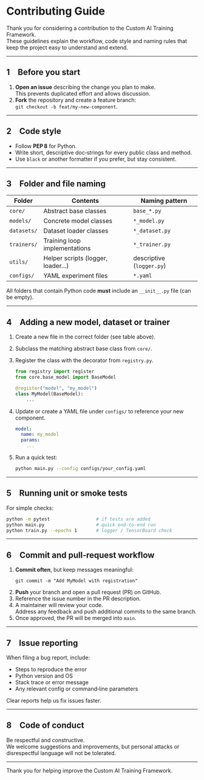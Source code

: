 # Contributing Guide

Thank you for considering a contribution to the Custom AI Training Framework.  
These guidelines explain the workflow, code style and naming rules that keep the project easy to understand and extend.

---

## 1 Before you start

1. **Open an issue** describing the change you plan to make.  
   This prevents duplicated effort and allows discussion.
2. **Fork** the repository and create a feature branch:  
   `git checkout -b feat/my-new-component`.

---

## 2 Code style

* Follow **PEP 8** for Python.
* Write short, descriptive doc‑strings for every public class and method.
* Use `black` or another formatter if you prefer, but stay consistent.

---

## 3 Folder and file naming

| Folder       | Contents                          | Naming pattern                 |
|--------------|-----------------------------------|--------------------------------|
| `core/`      | Abstract base classes             | `base_*.py`                    |
| `models/`    | Concrete model classes            | `*_model.py`                   |
| `datasets/`  | Dataset loader classes            | `*_dataset.py`                 |
| `trainers/`  | Training loop implementations     | `*_trainer.py`                 |
| `utils/`     | Helper scripts (logger, loader…)  | descriptive (`logger.py`)      |
| `configs/`   | YAML experiment files             | `*.yaml`                       |

All folders that contain Python code **must** include an `__init__.py` file (can be empty).

---

## 4 Adding a new model, dataset or trainer

1. Create a new file in the correct folder (see table above).
2. Subclass the matching abstract base class from `core/`.
3. Register the class with the decorator from `registry.py`.

   ```python
   from registry import register
   from core.base_model import BaseModel

   @register("model", "my_model")
   class MyModel(BaseModel):
       ...
   ```

4. Update or create a YAML file under `configs/` to reference your new component.

   ```yaml
   model:
     name: my_model
     params:
       ...
   ```
5. Run a quick test:

   ```bash
   python main.py --config configs/your_config.yaml
   ```

---

## 5 Running unit or smoke tests

For simple checks:

```bash
python -m pytest                 # if tests are added
python main.py                   # quick end‑to‑end run
python train.py --epochs 1       # logger / TensorBoard check
```

---

## 6 Commit and pull‑request workflow

1. **Commit often**, but keep messages meaningful:
   ```
   git commit -m "Add MyModel with registration"
   ```
2. **Push** your branch and open a pull request (PR) on GitHub.
3. Reference the issue number in the PR description.
4. A maintainer will review your code.  
   Address any feedback and push additional commits to the same branch.
5. Once approved, the PR will be merged into `main`.

---

## 7 Issue reporting

When filing a bug report, include:

* Steps to reproduce the error
* Python version and OS
* Stack trace or error message
* Any relevant config or command‑line parameters

Clear reports help us fix issues faster.

---

## 8 Code of conduct

Be respectful and constructive.  
We welcome suggestions and improvements, but personal attacks or disrespectful language will not be tolerated.

---

Thank you for helping improve the Custom AI Training Framework.
